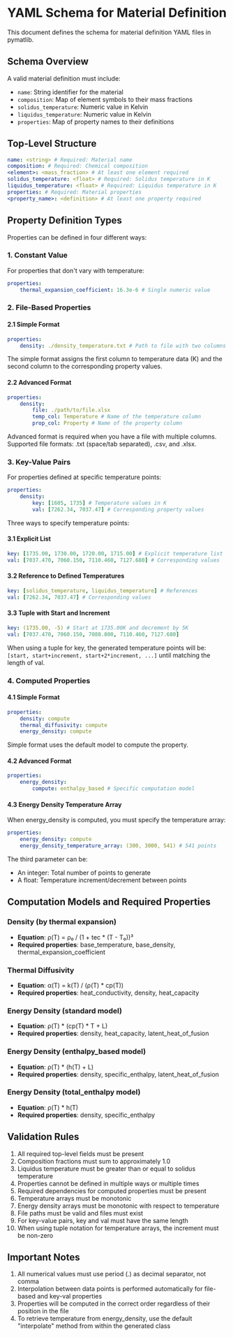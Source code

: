 # YAML Schema for Material Definition

This document defines the schema for material definition YAML files in pymatlib.

## Schema Overview

A valid material definition must include:
- `name`: String identifier for the material
- `composition`: Map of element symbols to their mass fractions
- `solidus_temperature`: Numeric value in Kelvin
- `liquidus_temperature`: Numeric value in Kelvin
- `properties`: Map of property names to their definitions

## Top-Level Structure

```yaml
name: <string> # Required: Material name
composition: # Required: Chemical composition
<element>: <mass_fraction> # At least one element required
solidus_temperature: <float> # Required: Solidus temperature in K
liquidus_temperature: <float> # Required: Liquidus temperature in K
properties: # Required: Material properties
<property_name>: <definition> # At least one property required
```

## Property Definition Types

Properties can be defined in four different ways:

### 1. Constant Value

For properties that don't vary with temperature:

```yaml
properties:
    thermal_expansion_coefficient: 16.3e-6 # Single numeric value
```

### 2. File-Based Properties

#### 2.1 Simple Format

```yaml
properties:
    density: ./density_temperature.txt # Path to file with two columns
```

The simple format assigns the first column to temperature data (K) and the second column to the corresponding property values.

#### 2.2 Advanced Format

```yaml
properties:
    density:
        file: ./path/to/file.xlsx
        temp_col: Temperature # Name of the temperature column
        prop_col: Property # Name of the property column
```

Advanced format is required when you have a file with multiple columns.
Supported file formats: .txt (space/tab separated), .csv, and .xlsx.

### 3. Key-Value Pairs

For properties defined at specific temperature points:

```yaml
properties:
    density:
        key: [1605, 1735] # Temperature values in K
        val: [7262.34, 7037.47] # Corresponding property values
```

Three ways to specify temperature points:

#### 3.1 Explicit List

```yaml
key: [1735.00, 1730.00, 1720.00, 1715.00] # Explicit temperature list
val: [7037.470, 7060.150, 7110.460, 7127.680] # Corresponding values
```

#### 3.2 Reference to Defined Temperatures

```yaml
key: [solidus_temperature, liquidus_temperature] # References
val: [7262.34, 7037.47] # Corresponding values
```

#### 3.3 Tuple with Start and Increment

```yaml
key: (1735.00, -5) # Start at 1735.00K and decrement by 5K
val: [7037.470, 7060.150, 7088.800, 7110.460, 7127.680]
```

When using a tuple for key, the generated temperature points will be:
`[start, start+increment, start+2*increment, ...]` until matching the length of val.

### 4. Computed Properties

#### 4.1 Simple Format

```yaml
properties:
    density: compute
    thermal_diffusivity: compute
    energy_density: compute
```

Simple format uses the default model to compute the property.

#### 4.2 Advanced Format

```yaml
properties:
    energy_density:
        compute: enthalpy_based # Specific computation model
```

#### 4.3 Energy Density Temperature Array

When energy_density is computed, you must specify the temperature array:

```yaml
properties:
    energy_density: compute
    energy_density_temperature_array: (300, 3000, 541) # 541 points
```

The third parameter can be:
- An integer: Total number of points to generate
- A float: Temperature increment/decrement between points

## Computation Models and Required Properties

### Density (by thermal expansion)
- **Equation**: ρ(T) = ρ₀ / (1 + tec * (T - T₀))³
- **Required properties**: base_temperature, base_density, thermal_expansion_coefficient

### Thermal Diffusivity
- **Equation**: α(T) = k(T) / (ρ(T) * cp(T))
- **Required properties**: heat_conductivity, density, heat_capacity

### Energy Density (standard model)
- **Equation**: ρ(T) * (cp(T) * T + L)
- **Required properties**: density, heat_capacity, latent_heat_of_fusion

### Energy Density (enthalpy_based model)
- **Equation**: ρ(T) * (h(T) + L)
- **Required properties**: density, specific_enthalpy, latent_heat_of_fusion

### Energy Density (total_enthalpy model)
- **Equation**: ρ(T) * h(T)
- **Required properties**: density, specific_enthalpy

## Validation Rules

1. All required top-level fields must be present
2. Composition fractions must sum to approximately 1.0
3. Liquidus temperature must be greater than or equal to solidus temperature
4. Properties cannot be defined in multiple ways or multiple times
5. Required dependencies for computed properties must be present
6. Temperature arrays must be monotonic
7. Energy density arrays must be monotonic with respect to temperature
8. File paths must be valid and files must exist
9. For key-value pairs, key and val must have the same length
10. When using tuple notation for temperature arrays, the increment must be non-zero

## Important Notes

1. All numerical values must use period (.) as decimal separator, not comma
2. Interpolation between data points is performed automatically for file-based and key-val properties
3. Properties will be computed in the correct order regardless of their position in the file
4. To retrieve temperature from energy_density, use the default "interpolate" method from within the generated class
